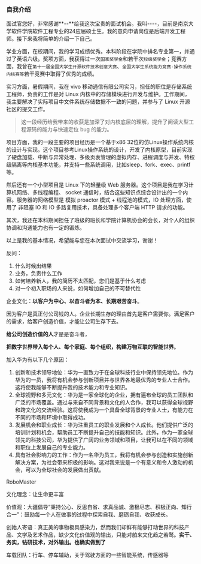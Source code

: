 ### 自我介绍

面试官您好，非常感谢**--**给我这次宝贵的面试机会。我叫----，目前是南京大学软件学院软件工程专业的24应届硕士生。我的意向申请岗位是后端开发工程师。接下来我将简单的介绍一下自己。

学业方面，在校期间，我的学习成绩优秀。本科阶段在学院中排名专业第一，并通过了英语六级。奖项方面，我获得过一次`国家奖学金`和若干次`校级奖学金`；竞赛方面，我曾在`第十一届全国大学生开源软件技术创意大赛`、`全国大学生系统能力竞赛-操作系统内核赛等`若干竞赛中取得了优秀的成绩。

实习方面，暑假期间，我在 vivo 移动通信有限公司实习，担任的职位是存储系统工程师，负责的工作是对 Linux 内核中的存储模块进行开发与维护。工作期间，我主要解决了实际项目中文件系统存储数据不一致的问题，并参与了 Linux 开源社区的提交工作。

> 这一段经历给我带来的收获是加深了对内核底层的理解，提升了阅读大型工程源码的能力与快速定位 bug 的能力。

项目方面，我的一段主要的项目经历是一个基于x86 32位的仿Linux操作系统内核的设计与实现。这个项目参考Linux操作系统的设计，开发了内核原型，目前实现了硬盘加载、中断与异常处理、多级页表管理的虚拟内存、进程调度与并发、特权级隔离等内核基本功能，并支持一些系统调用，比如sleep、fork、exec、printf等。

然后还有一个小型项目是 Linux 下的轻量级 Web 服务器。这个项目是我在学习计算机网络、多线程编程、 socket 通信时，结合这些知识点综合设计出的一个内容。服务器的网络模型是 模拟 proactor 模式 + 线程池的模式，IO 处理方面，使用了 非阻塞 IO 和 IO 多路复用技术，具备处理多个客户端 HTTP 请求的功能。

其次，我还在本科期间担任了班级的班长和学院计算机协会的会长，对个人的组织协调和沟通能力也有一定的锻炼。

以上是我的基本情况，希望能与您在本次面试中交流学习，谢谢！



反问：

1. 什么时候出结果
2. 业务，负责什么工作
3. 如何培养新人，我的简历不太匹配，您们是基于什么考虑
4. 对一个初入职场的人来说，如何增加自己的不可替代性
   

企业文化：**以客户为中心、以奋斗者为本、长期艰苦奋斗**。

因为客户是真正付公司钱的人。企业长期生存的理由首先是客户需要你。满足客户的需求，给客户创造价值，才能让公司生存下去。

**给公司创造价值的人**才是是奋斗者，

**把数字世界带入每个人、每个家庭、每个组织，构建万物互联的智能世界**。

加入华为有以下几个原因：

1. 创新和技术领导地位：华为一直致力于在全球科技行业中保持领先地位。作为华为的一员，我将有机会参与创新项目并与世界各地最优秀的专业人士合作。这将使我能够不断提升我的技术能力和专业知识。
2. 全球视野和多元文化：华为是一家全球化的企业，拥有遍布全球的员工团队和广泛的市场覆盖。通过与来自不同背景和文化的人合作，我可以获得全球视野和跨文化的交流经验。这将使我成为一个具备全球背景的专业人士，有能力在不同的市场和环境中取得成功。
3. 发展机会和职业成长：华为注重员工的职业发展和个人成长。他们提供广泛的培训计划和机会，帮助员工不断提升自己的技能和知识。此外，作为一家全球领先的科技公司，华为提供了广阔的业务领域和项目，让我可以在不同的领域和职位上发展自己的专业能力。
4. 具有社会影响力的工作：作为一名华为员工，我将有机会参与创造和实施创新解决方案，为社会带来积极的影响。这对我来说是一个有意义和令人激动的机会，可以为全球社会的发展做出贡献。

























RoboMaster

文化理念：让生命更丰富

价值观：大疆倡导“秉持公心、反思自省、求真品诚、激极尽志、积极正向、知行合一”：鼓励每一个人在做事的过程中探索自我、磨砺自我、收获成长。

创始人寄语：真正美的事物极具感染力，然而我们却鲜有能够打动世界的科技产品、文学及艺术作品，缺少文化价值观的输出，只能对舶来文化趋之若鹜。**实干、务实，钻研技术，对外输出。也确实做到了**

车载团队：行车、停车辅助，关于驾驶方面的一些智能系统，传感器等
